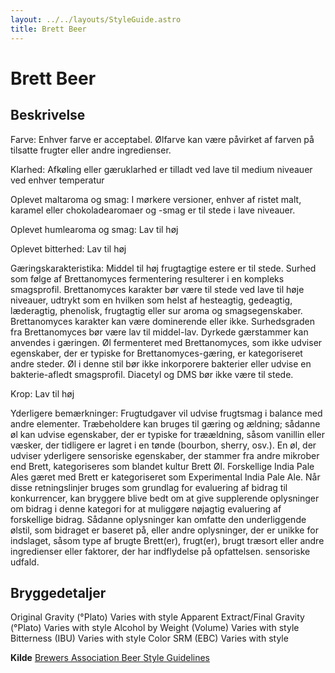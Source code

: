 ```yaml
---
layout: ../../layouts/StyleGuide.astro
title: Brett Beer
---
```

# Brett Beer

## Beskrivelse
Farve: Enhver farve er acceptabel. Ølfarve kan være påvirket af farven på tilsatte frugter eller andre ingredienser.

Klarhed: Afkøling eller gæruklarhed er tilladt ved lave til medium niveauer ved enhver temperatur

Oplevet maltaroma og smag: I mørkere versioner, enhver af ristet malt, karamel eller chokoladearomaer og -smag er til stede i lave niveauer.

Oplevet humlearoma og smag: Lav til høj

Oplevet bitterhed: Lav til høj

Gæringskarakteristika: Middel til høj frugtagtige estere er til stede. Surhed som følge af Brettanomyces fermentering resulterer i en kompleks smagsprofil. Brettanomyces karakter bør være til stede ved lave til høje niveauer, udtrykt som en hvilken som helst af hesteagtig, gedeagtig, læderagtig, phenolisk, frugtagtig eller sur aroma og smagsegenskaber. Brettanomyces karakter kan være dominerende eller ikke. Surhedsgraden fra Brettanomyces bør være lav til middel-lav. Dyrkede gærstammer kan anvendes i gæringen. Øl fermenteret med Brettanomyces, som ikke udviser egenskaber, der er typiske for Brettanomyces-gæring, er kategoriseret andre steder. Øl i denne stil bør ikke inkorporere bakterier eller udvise en bakterie-afledt smagsprofil. Diacetyl og DMS bør ikke være til stede.

Krop: Lav til høj

Yderligere bemærkninger: Frugtudgaver vil udvise frugtsmag i balance med andre elementer. Træbeholdere kan bruges til gæring og ældning; sådanne øl kan udvise egenskaber, der er typiske for træældning, såsom vanillin eller væsker, der tidligere er lagret i en tønde (bourbon, sherry, osv.). En øl, der udviser yderligere sensoriske egenskaber, der stammer fra andre mikrober end Brett, kategoriseres som blandet kultur Brett Øl. Forskellige India Pale Ales gæret med Brett er kategoriseret som Experimental India Pale Ale.						Når disse retningslinjer bruges som grundlag for evaluering af bidrag til konkurrencer, kan bryggere blive bedt om at give supplerende oplysninger om bidrag i denne kategori for at muliggøre nøjagtig evaluering af forskellige bidrag. Sådanne oplysninger kan omfatte den underliggende ølstil, som bidraget er baseret på, eller andre oplysninger, der er unikke for indslaget, såsom type af brugte Brett(er), frugt(er), brugt træsort eller andre ingredienser eller faktorer, der har indflydelse på opfattelsen. sensoriske udfald.




## Bryggedetaljer
Original Gravity (°Plato) Varies with style 
Apparent Extract/Final Gravity (°Plato) Varies with style 
Alcohol by Weight (Volume) Varies with style 
Bitterness (IBU) Varies with style
Color SRM (EBC) Varies with style					



**Kilde**
[Brewers Association Beer Style Guidelines](https://www.brewersassociation.org/)
